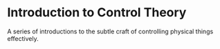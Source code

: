 Introduction to Control Theory
==============================

A series of introductions to the subtle craft of controlling physical things
effectively.
